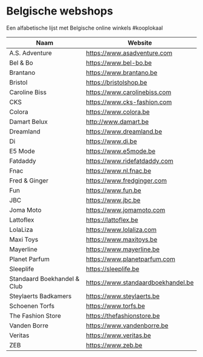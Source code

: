 # Belgische webshops
Een alfabetische lijst met Belgische online winkels #kooplokaal


| Naam                        | Website                            |
| --------------------------- | ---------------------------------- |
| A.S. Adventure              | https://www.asadventure.com        |
| Bel & Bo                    | https://www.bel-bo.be              |
| Brantano                    | https://www.brantano.be            |
| Bristol                     | https://bristolshop.be             |
| Caroline Biss               | https://www.carolinebiss.com       |
| CKS                         | https://www.cks-fashion.com        |
| Colora                      | https://www.colora.be              |
| Damart Belux                | http://www.damart.be               |
| Dreamland                   | https://www.dreamland.be           |
| Di                          | https://www.di.be                  |
| E5 Mode                     | https://www.e5mode.be              |
| Fatdaddy                    | https://www.ridefatdaddy.com       |
| Fnac                        | https://www.nl.fnac.be             |
| Fred & Ginger               | https://www.fredginger.com         |
| Fun                         | https://www.fun.be                 |
| JBC                         | https://www.jbc.be                 |
| Joma Moto                   | https://www.jomamoto.com           |
| Lattoflex                   | https://lattoflex.be               |
| LolaLiza                    | https://www.lolaliza.com           |
| Maxi Toys                   | https://www.maxitoys.be            |
| Mayerline                   | https://www.mayerline.be           |
| Planet Parfum               | https://www.planetparfum.com       |
| Sleeplife                   | https://sleeplife.be               |
| Standaard Boekhandel & Club | https://www.standaardboekhandel.be |
| Steylaerts Badkamers        | https://www.steylaerts.be          |
| Schoenen Torfs              | https://www.torfs.be               |
| The Fashion Store           | https://thefashionstore.be         |
| Vanden Borre                | https://www.vandenborre.be         |
| Veritas                     | https://www.veritas.be             |
| ZEB                         | https://www.zeb.be                 |
